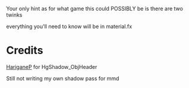 Your only hint as for what game this could POSSIBLY be is there are two twinks

everything you'll need to know will be in material.fx


# Credits

[HariganeP](https://seiga.nicovideo.jp/seiga/im4112225) for HgShadow_ObjHeader

Still not writing my own shadow pass for mmd
